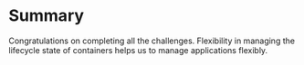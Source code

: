 # Summary

Congratulations on completing all the challenges. Flexibility in managing the lifecycle state of containers helps us to manage applications flexibly.
